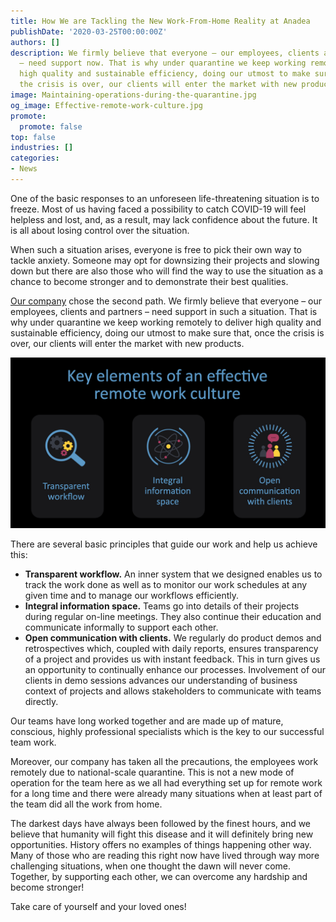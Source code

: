 ```yaml
---
title: How We are Tackling the New Work-From-Home Reality at Anadea
publishDate: '2020-03-25T00:00:00Z'
authors: []
description: We firmly believe that everyone – our employees, clients and partners
  – need support now. That is why under quarantine we keep working remotely to deliver
  high quality and sustainable efficiency, doing our utmost to make sure that, once
  the crisis is over, our clients will enter the market with new products.
image: Maintaining-operations-during-the-quarantine.jpg
og_image: Effective-remote-work-culture.jpg
promote:
  promote: false
top: false
industries: []
categories:
- News
---
```


One of the basic responses to an unforeseen life-threatening situation is to freeze. Most of us having faced a possibility to catch COVID-19 will feel helpless and lost, and, as a result, may lack confidence about the future. It is all about losing control over the situation.

When such a situation arises, everyone is free to pick their own way to tackle anxiety. Someone may opt for downsizing their projects and slowing down but there are also those who will find the way to use the situation as a chance to become stronger and to demonstrate their best qualities.

[Our company](https://anadea.info/) chose the second path. We firmly believe that everyone – our employees, clients and partners – need support in such a situation. That is why under quarantine we keep working remotely to deliver high quality and sustainable efficiency, doing our utmost to make sure that, once the crisis is over, our clients will enter the market with new products.

![Key elements of an effective remote work culture](Effective-remote-work-culture.jpg)

There are several basic principles that guide our work and help us achieve this:

* **Transparent workflow.** An inner system that we designed enables us to track the work done as well as to monitor our work schedules at any given time and to manage our workflows efficiently.
* **Integral information space.** Teams go into details of their projects during regular on-line meetings. They also continue their education and communicate informally to support each other.
* **Open communication with clients.** We regularly do product demos and retrospectives which, coupled with daily reports, ensures transparency of a project and provides us with instant feedback. This in turn gives us an opportunity to continually enhance our processes. Involvement of our clients in demo sessions advances our understanding of business context of projects and allows stakeholders to communicate with teams directly.

Our teams have long worked together and are made up of mature, conscious, highly professional specialists which is the key to our successful team work.

Moreover, оur company has taken all the precautions, the employees work remotely due to national-scale quarantine. This is not a new mode of operation for the team here as we all had everything set up for remote work for a long time and there were already many situations when at least part of the team did all the work from home.

The darkest days have always been followed by the finest hours, and we believe that humanity will fight this disease and it will definitely bring new opportunities. History offers no examples of things happening other way. Many of those who are reading this right now have lived through way more challenging situations, when one thought the dawn will never come. Together, by supporting each other, we can overcome any hardship and become stronger!

Take care of yourself and your loved ones!
